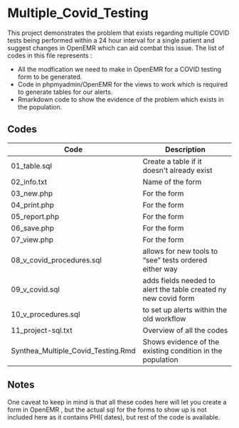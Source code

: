 # Multiple_Covid_Testing
This project demonstrates the problem that exists regarding multiple COVID tests being performed within a 24 hour interval for a single patient and suggest changes in OpenEMR which can aid combat this issue. The list of codes in this file represents :
- All the modfication we need to make in OpenEMR for a COVID testing form to be generated.
- Code in phpmyadmin/OpenEMR for the views to work which is required to generate tables for our alerts.
- Rmarkdown code to show the evidence of the problem which exists in the population.
## Codes
| Code | Description |
|------|-------------|
|01_table.sql | Create a table if it doesn't already exist|
|02_info.txt | Name of the form |
|03_new.php | For the form |
|04_print.php | For the form |
|05_report.php | For the form |
|06_save.php | For the form |
|07_view.php | For the form |
|08_v_covid_procedures.sql | allows for new tools to “see” tests ordered either way |
|09_v_covid.sql | adds fields needed to alert the table created ny new covid form |
|10_v_procedures.sql | to set up alerts within the old workflow |
|11_project-sql.txt | Overview of all the codes |
|Synthea_Multiple_Covid_Testing.Rmd | Shows evidence of the existing condition in the population |
## Notes
One caveat to keep in mind is that all these codes here will let you create a form in OpenEMR , but the actual sql for the forms to show up is not included here as it contains PHI( dates), but rest of the code is available.
